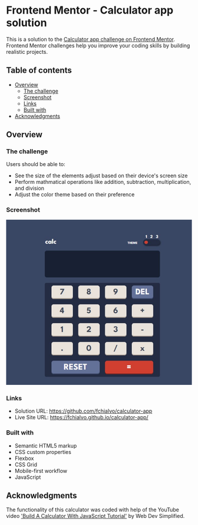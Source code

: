 # Frontend Mentor - Calculator app solution

This is a solution to the [Calculator app challenge on Frontend Mentor](https://www.frontendmentor.io/challenges/calculator-app-9lteq5N29). Frontend Mentor challenges help you improve your coding skills by building realistic projects. 

## Table of contents

- [Overview](#overview)
  - [The challenge](#the-challenge)
  - [Screenshot](#screenshot)
  - [Links](#links)
  - [Built with](#built-with)
- [Acknowledgments](#acknowledgments)

## Overview

### The challenge

Users should be able to:

- See the size of the elements adjust based on their device's screen size
- Perform mathmatical operations like addition, subtraction, multiplication, and division
- Adjust the color theme based on their preference

### Screenshot

![](./images/screenshot.jpg)

### Links

- Solution URL: https://github.com/fchialvo/calculator-app
- Live Site URL: https://fchialvo.github.io/calculator-app/

### Built with

- Semantic HTML5 markup
- CSS custom properties
- Flexbox
- CSS Grid
- Mobile-first workflow
- JavaScript


## Acknowledgments

The functionality of this calculator was coded with help of the YouTube video ['Build A Calculator With JavaScript Tutorial'](https://www.youtube.com/watch?v=j59qQ7YWLxw&ab_channel=WebDevSimplified) by Web Dev Simplified.  


